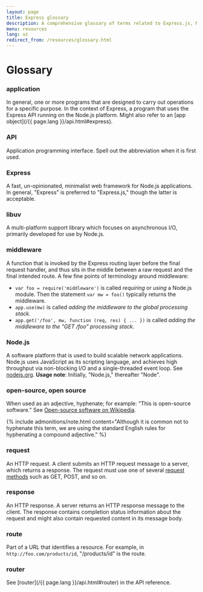 ```yaml
---
layout: page
title: Express glossary
description: A comprehensive glossary of terms related to Express.js, Node.js, middleware, routing, and other key concepts to help you understand and use Express effectively.
menu: resources
lang: uz
redirect_from: /resources/glossary.html
---
```


# Glossary

### application

In general, one or more programs that are designed to carry out operations for a specific purpose.  In the context of Express, a program that uses the Express API running on the Node.js platform.  Might also refer to an [app object](/{{ page.lang }}/api.html#express).

### API

Application programming interface. Spell out the abbreviation when it is first used.

### Express

A fast, un-opinionated, minimalist web framework for Node.js applications. In general, "Express" is preferred to "Express.js," though the latter is acceptable.

### libuv

A multi-platform support library which focuses on asynchronous I/O, primarily developed for use by Node.js.

### middleware

A function that is invoked by the Express routing layer before the final request handler, and thus sits in the middle between a raw request and the final intended route. A few fine points of terminology around middleware:

- `var foo = require('middleware')` is called _requiring_ or _using_ a Node.js module. Then the statement `var mw = foo()` typically returns the middleware.
- `app.use(mw)` is called _adding the middleware to the global processing stack_.
- `app.get('/foo', mw, function (req, res) { ... })` is called _adding the middleware to the "GET /foo" processing stack_.

### Node.js

A software platform that is used to build scalable network applications. Node.js uses JavaScript as its scripting language, and achieves high throughput via non-blocking I/O and a single-threaded event loop. See [nodejs.org](https://nodejs.org/en/). **Usage note**: Initially, "Node.js," thereafter "Node".

### open-source, open source

When used as an adjective, hyphenate; for example: "This is open-source software." See [Open-source software on Wikipedia](http://en.wikipedia.org/wiki/Open-source_software).

{% include admonitions/note.html content="Although it is common not to hyphenate this term, we are using the standard English rules for hyphenating a compound adjective." %}

### request

An HTTP request. A client submits an HTTP request message to a server, which returns a response.  The request must use one of several [request methods](https://en.wikipedia.org/wiki/Hypertext_Transfer_Protocol#Request_methods) such as GET, POST, and so on.

### response

An HTTP response. A server returns an HTTP response message to the client. The response contains completion status information about the request and might also contain requested content in its message body.

### route

Part of a URL that identifies a resource. For example, in `http://foo.com/products/id`, "/products/id" is the route.

### router

See [router](/{{ page.lang }}/api.html#router) in the API reference.
